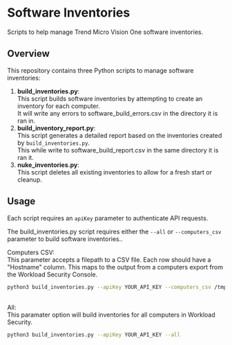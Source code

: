 # Software Inventories

Scripts to help manage Trend Micro Vision One software inventories.

## Overview

This repository contains three Python scripts to manage software inventories:

1. **build_inventories.py**: <br>This script builds software inventories by attempting to create an inventory for each computer. <br>
   It will write any errors to software_build_errors.csv in the directory it is ran in.<br>
2. **build_inventory_report.py**: <br>This script generates a detailed report based on the inventories created by `build_inventories.py`.<br>
   This while write to software_build_report.csv in the same directory it is ran it.<br>
3. **nuke_inventories.py**: 
<br>This script deletes all existing inventories to allow for a fresh start or cleanup.

## Usage

Each script requires an `apiKey` parameter to authenticate API requests. 

The build_inventories.py script requires either the `--all` or `--computers_csv` parameter to build software inventories..

Computers CSV:
<br>
This parameter accepts a filepath to a CSV file. Each row should have a "Hostname" column. This maps to the output from a computers export from the Workload Security Console.

```sh
python3 build_inventories.py --apiKey YOUR_API_KEY --computers_csv /tmp/test_batch.csv
```
<br>
All:
<br>
This paramater option will build inventories for all computers in Workload Security.

```sh
python3 build_inventories.py --apiKey YOUR_API_KEY --all
```


